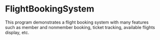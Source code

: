 # FlightBookingSystem
This program demonstrates a flight booking system with many features such as member and nonmember booking, ticket tracking, available flights display, etc.

